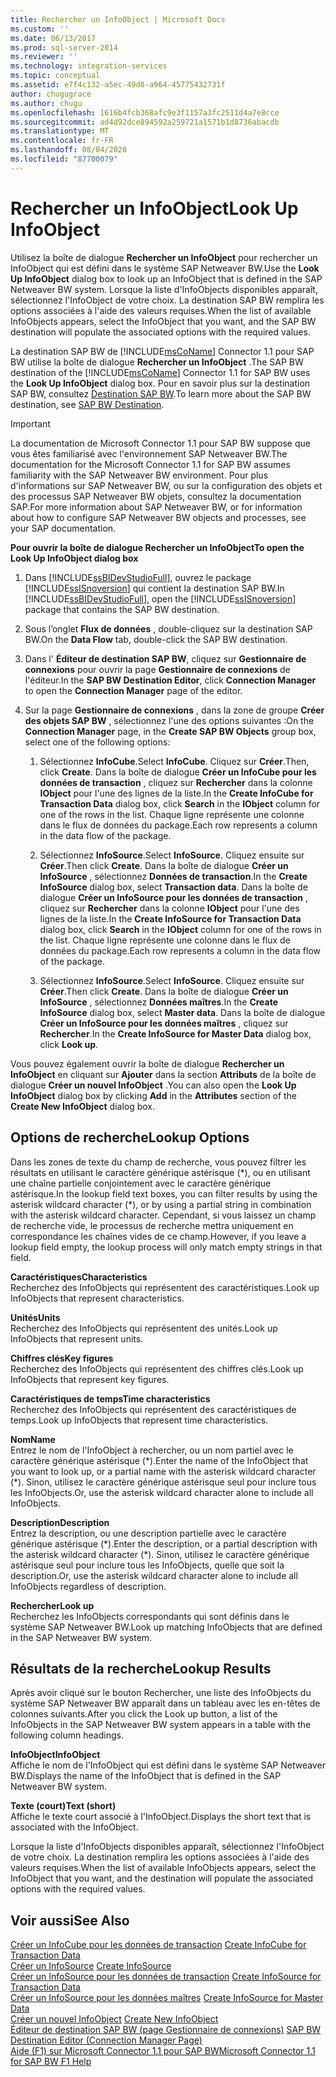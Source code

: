 ```yaml
---
title: Rechercher un InfoObject | Microsoft Docs
ms.custom: ''
ms.date: 06/13/2017
ms.prod: sql-server-2014
ms.reviewer: ''
ms.technology: integration-services
ms.topic: conceptual
ms.assetid: e7f4c132-a5ec-49d8-a964-45775432731f
author: chugugrace
ms.author: chugu
ms.openlocfilehash: 1616b4fcb368afc9e3f1157a3fc2511d4a7e8cce
ms.sourcegitcommit: ad4d92dce894592a259721a1571b1d8736abacdb
ms.translationtype: MT
ms.contentlocale: fr-FR
ms.lasthandoff: 08/04/2020
ms.locfileid: "87700079"
---
```

# <a name="look-up-infoobject"></a><span data-ttu-id="27810-102">Rechercher un InfoObject</span><span class="sxs-lookup"><span data-stu-id="27810-102">Look Up InfoObject</span></span>
  <span data-ttu-id="27810-103">Utilisez la boîte de dialogue **Rechercher un InfoObject** pour rechercher un InfoObject qui est défini dans le système SAP Netweaver BW.</span><span class="sxs-lookup"><span data-stu-id="27810-103">Use the **Look Up InfoObject** dialog box to look up an InfoObject that is defined in the SAP Netweaver BW system.</span></span> <span data-ttu-id="27810-104">Lorsque la liste d'InfoObjects disponibles apparaît, sélectionnez l'InfoObject de votre choix. La destination SAP BW remplira les options associées à l'aide des valeurs requises.</span><span class="sxs-lookup"><span data-stu-id="27810-104">When the list of available InfoObjects appears, select the InfoObject that you want, and the SAP BW destination will populate the associated options with the required values.</span></span>  
  
 <span data-ttu-id="27810-105">La destination SAP BW de [!INCLUDE[msCoName](../../includes/msconame-md.md)] Connector 1.1 pour SAP BW utilise la boîte de dialogue **Rechercher un InfoObject** .</span><span class="sxs-lookup"><span data-stu-id="27810-105">The SAP BW destination of the [!INCLUDE[msCoName](../../includes/msconame-md.md)] Connector 1.1 for SAP BW uses the **Look Up InfoObject** dialog box.</span></span> <span data-ttu-id="27810-106">Pour en savoir plus sur la destination SAP BW, consultez [Destination SAP BW](sap-bw-destination.md).</span><span class="sxs-lookup"><span data-stu-id="27810-106">To learn more about the SAP BW destination, see [SAP BW Destination](sap-bw-destination.md).</span></span>  
  
> [!IMPORTANT]  
>  <span data-ttu-id="27810-107">La documentation de Microsoft Connector 1.1 pour SAP BW suppose que vous êtes familiarisé avec l'environnement SAP Netweaver BW.</span><span class="sxs-lookup"><span data-stu-id="27810-107">The documentation for the Microsoft Connector 1.1 for SAP BW assumes familiarity with the SAP Netweaver BW environment.</span></span> <span data-ttu-id="27810-108">Pour plus d'informations sur SAP Netweaver BW, ou sur la configuration des objets et des processus SAP Netweaver BW objets, consultez la documentation SAP.</span><span class="sxs-lookup"><span data-stu-id="27810-108">For more information about SAP Netweaver BW, or for information about how to configure SAP Netweaver BW objects and processes, see your SAP documentation.</span></span>  
  
 <span data-ttu-id="27810-109">**Pour ouvrir la boîte de dialogue Rechercher un InfoObject**</span><span class="sxs-lookup"><span data-stu-id="27810-109">**To open the Look Up InfoObject dialog box**</span></span>  
  
1.  <span data-ttu-id="27810-110">Dans [!INCLUDE[ssBIDevStudioFull](../../includes/ssbidevstudiofull-md.md)], ouvrez le package [!INCLUDE[ssISnoversion](../../includes/ssisnoversion-md.md)] qui contient la destination SAP BW.</span><span class="sxs-lookup"><span data-stu-id="27810-110">In [!INCLUDE[ssBIDevStudioFull](../../includes/ssbidevstudiofull-md.md)], open the [!INCLUDE[ssISnoversion](../../includes/ssisnoversion-md.md)] package that contains the SAP BW destination.</span></span>  
  
2.  <span data-ttu-id="27810-111">Sous l’onglet **Flux de données** , double-cliquez sur la destination SAP BW.</span><span class="sxs-lookup"><span data-stu-id="27810-111">On the **Data Flow** tab, double-click the SAP BW destination.</span></span>  
  
3.  <span data-ttu-id="27810-112">Dans l' **Éditeur de destination SAP BW**, cliquez sur **Gestionnaire de connexions** pour ouvrir la page **Gestionnaire de connexions** de l'éditeur.</span><span class="sxs-lookup"><span data-stu-id="27810-112">In the **SAP BW Destination Editor**, click **Connection Manager** to open the **Connection Manager** page of the editor.</span></span>  
  
4.  <span data-ttu-id="27810-113">Sur la page **Gestionnaire de connexions** , dans la zone de groupe **Créer des objets SAP BW** , sélectionnez l'une des options suivantes :</span><span class="sxs-lookup"><span data-stu-id="27810-113">On the **Connection Manager** page, in the **Create SAP BW Objects** group box, select one of the following options:</span></span>  
  
    1.  <span data-ttu-id="27810-114">Sélectionnez **InfoCube**.</span><span class="sxs-lookup"><span data-stu-id="27810-114">Select **InfoCube**.</span></span> <span data-ttu-id="27810-115">Cliquez sur **Créer**.</span><span class="sxs-lookup"><span data-stu-id="27810-115">Then, click **Create**.</span></span> <span data-ttu-id="27810-116">Dans la boîte de dialogue **Créer un InfoCube pour les données de transaction** , cliquez sur **Rechercher** dans la colonne **IObject** pour l'une des lignes de la liste.</span><span class="sxs-lookup"><span data-stu-id="27810-116">In the **Create InfoCube for Transaction Data** dialog box, click **Search** in the **IObject** column for one of the rows in the list.</span></span> <span data-ttu-id="27810-117">Chaque ligne représente une colonne dans le flux de données du package.</span><span class="sxs-lookup"><span data-stu-id="27810-117">Each row represents a column in the data flow of the package.</span></span>  
  
    2.  <span data-ttu-id="27810-118">Sélectionnez **InfoSource**.</span><span class="sxs-lookup"><span data-stu-id="27810-118">Select **InfoSource**.</span></span> <span data-ttu-id="27810-119">Cliquez ensuite sur **Créer**.</span><span class="sxs-lookup"><span data-stu-id="27810-119">Then click **Create**.</span></span> <span data-ttu-id="27810-120">Dans la boîte de dialogue **Créer un InfoSource** , sélectionnez **Données de transaction**.</span><span class="sxs-lookup"><span data-stu-id="27810-120">In the **Create InfoSource** dialog box, select **Transaction data**.</span></span> <span data-ttu-id="27810-121">Dans la boîte de dialogue **Créer un InfoSource pour les données de transaction** , cliquez sur **Rechercher** dans la colonne **IObject** pour l'une des lignes de la liste.</span><span class="sxs-lookup"><span data-stu-id="27810-121">In the **Create InfoSource for Transaction Data** dialog box, click **Search** in the **IObject** column for one of the rows in the list.</span></span> <span data-ttu-id="27810-122">Chaque ligne représente une colonne dans le flux de données du package.</span><span class="sxs-lookup"><span data-stu-id="27810-122">Each row represents a column in the data flow of the package.</span></span>  
  
    3.  <span data-ttu-id="27810-123">Sélectionnez **InfoSource**.</span><span class="sxs-lookup"><span data-stu-id="27810-123">Select **InfoSource**.</span></span> <span data-ttu-id="27810-124">Cliquez ensuite sur **Créer**.</span><span class="sxs-lookup"><span data-stu-id="27810-124">Then click **Create**.</span></span> <span data-ttu-id="27810-125">Dans la boîte de dialogue **Créer un InfoSource** , sélectionnez **Données maîtres**.</span><span class="sxs-lookup"><span data-stu-id="27810-125">In the **Create InfoSource** dialog box, select **Master data**.</span></span> <span data-ttu-id="27810-126">Dans la boîte de dialogue **Créer un InfoSource pour les données maîtres** , cliquez sur **Rechercher**.</span><span class="sxs-lookup"><span data-stu-id="27810-126">In the **Create InfoSource for Master Data** dialog box, click **Look up**.</span></span>  
  
 <span data-ttu-id="27810-127">Vous pouvez également ouvrir la boîte de dialogue **Rechercher un InfoObject** en cliquant sur **Ajouter** dans la section **Attributs** de la boîte de dialogue **Créer un nouvel InfoObject** .</span><span class="sxs-lookup"><span data-stu-id="27810-127">You can also open the **Look Up InfoObject** dialog box by clicking **Add** in the **Attributes** section of the **Create New InfoObject** dialog box.</span></span>  
  
## <a name="lookup-options"></a><span data-ttu-id="27810-128">Options de recherche</span><span class="sxs-lookup"><span data-stu-id="27810-128">Lookup Options</span></span>  
 <span data-ttu-id="27810-129">Dans les zones de texte du champ de recherche, vous pouvez filtrer les résultats en utilisant le caractère générique astérisque (\*), ou en utilisant une chaîne partielle conjointement avec le caractère générique astérisque.</span><span class="sxs-lookup"><span data-stu-id="27810-129">In the lookup field text boxes, you can filter results by using the asterisk wildcard character (\*), or by using a partial string in combination with the asterisk wildcard character.</span></span> <span data-ttu-id="27810-130">Cependant, si vous laissez un champ de recherche vide, le processus de recherche mettra uniquement en correspondance les chaînes vides de ce champ.</span><span class="sxs-lookup"><span data-stu-id="27810-130">However, if you leave a lookup field empty, the lookup process will only match empty strings in that field.</span></span>  
  
 <span data-ttu-id="27810-131">**Caractéristiques**</span><span class="sxs-lookup"><span data-stu-id="27810-131">**Characteristics**</span></span>  
 <span data-ttu-id="27810-132">Recherchez des InfoObjects qui représentent des caractéristiques.</span><span class="sxs-lookup"><span data-stu-id="27810-132">Look up InfoObjects that represent characteristics.</span></span>  
  
 <span data-ttu-id="27810-133">**Unités**</span><span class="sxs-lookup"><span data-stu-id="27810-133">**Units**</span></span>  
 <span data-ttu-id="27810-134">Recherchez des InfoObjects qui représentent des unités.</span><span class="sxs-lookup"><span data-stu-id="27810-134">Look up InfoObjects that represent units.</span></span>  
  
 <span data-ttu-id="27810-135">**Chiffres clés**</span><span class="sxs-lookup"><span data-stu-id="27810-135">**Key figures**</span></span>  
 <span data-ttu-id="27810-136">Recherchez des InfoObjects qui représentent des chiffres clés.</span><span class="sxs-lookup"><span data-stu-id="27810-136">Look up InfoObjects that represent key figures.</span></span>  
  
 <span data-ttu-id="27810-137">**Caractéristiques de temps**</span><span class="sxs-lookup"><span data-stu-id="27810-137">**Time characteristics**</span></span>  
 <span data-ttu-id="27810-138">Recherchez des InfoObjects qui représentent des caractéristiques de temps.</span><span class="sxs-lookup"><span data-stu-id="27810-138">Look up InfoObjects that represent time characteristics.</span></span>  
  
 <span data-ttu-id="27810-139">**Nom**</span><span class="sxs-lookup"><span data-stu-id="27810-139">**Name**</span></span>  
 <span data-ttu-id="27810-140">Entrez le nom de l'InfoObject à rechercher, ou un nom partiel avec le caractère générique astérisque (\*).</span><span class="sxs-lookup"><span data-stu-id="27810-140">Enter the name of the InfoObject that you want to look up, or a partial name with the asterisk wildcard character (\*).</span></span> <span data-ttu-id="27810-141">Sinon, utilisez le caractère générique astérisque seul pour inclure tous les InfoObjects.</span><span class="sxs-lookup"><span data-stu-id="27810-141">Or, use the asterisk wildcard character alone to include all InfoObjects.</span></span>  
  
 <span data-ttu-id="27810-142">**Description**</span><span class="sxs-lookup"><span data-stu-id="27810-142">**Description**</span></span>  
 <span data-ttu-id="27810-143">Entrez la description, ou une description partielle avec le caractère générique astérisque (\*).</span><span class="sxs-lookup"><span data-stu-id="27810-143">Enter the description, or a partial description with the asterisk wildcard character (\*).</span></span> <span data-ttu-id="27810-144">Sinon, utilisez le caractère générique astérisque seul pour inclure tous les InfoObjects, quelle que soit la description.</span><span class="sxs-lookup"><span data-stu-id="27810-144">Or, use the asterisk wildcard character alone to include all InfoObjects regardless of description.</span></span>  
  
 <span data-ttu-id="27810-145">**Rechercher**</span><span class="sxs-lookup"><span data-stu-id="27810-145">**Look up**</span></span>  
 <span data-ttu-id="27810-146">Recherchez les InfoObjects correspondants qui sont définis dans le système SAP Netweaver BW.</span><span class="sxs-lookup"><span data-stu-id="27810-146">Look up matching InfoObjects that are defined in the SAP Netweaver BW system.</span></span>  
  
## <a name="lookup-results"></a><span data-ttu-id="27810-147">Résultats de la recherche</span><span class="sxs-lookup"><span data-stu-id="27810-147">Lookup Results</span></span>  
 <span data-ttu-id="27810-148">Après avoir cliqué sur le bouton Rechercher, une liste des InfoObjects du système SAP Netweaver BW apparaît dans un tableau avec les en-têtes de colonnes suivants.</span><span class="sxs-lookup"><span data-stu-id="27810-148">After you click the Look up button, a list of the InfoObjects in the SAP Netweaver BW system appears in a table with the following column headings.</span></span>  
  
 <span data-ttu-id="27810-149">**InfoObject**</span><span class="sxs-lookup"><span data-stu-id="27810-149">**InfoObject**</span></span>  
 <span data-ttu-id="27810-150">Affiche le nom de l'InfoObject qui est défini dans le système SAP Netweaver BW.</span><span class="sxs-lookup"><span data-stu-id="27810-150">Displays the name of the InfoObject that is defined in the SAP Netweaver BW system.</span></span>  
  
 <span data-ttu-id="27810-151">**Texte (court)**</span><span class="sxs-lookup"><span data-stu-id="27810-151">**Text (short)**</span></span>  
 <span data-ttu-id="27810-152">Affiche le texte court associé à l'InfoObject.</span><span class="sxs-lookup"><span data-stu-id="27810-152">Displays the short text that is associated with the InfoObject.</span></span>  
  
 <span data-ttu-id="27810-153">Lorsque la liste d'InfoObjects disponibles apparaît, sélectionnez l'InfoObject de votre choix. La destination remplira les options associées à l'aide des valeurs requises.</span><span class="sxs-lookup"><span data-stu-id="27810-153">When the list of available InfoObjects appears, select the InfoObject that you want, and the destination will populate the associated options with the required values.</span></span>  
  
## <a name="see-also"></a><span data-ttu-id="27810-154">Voir aussi</span><span class="sxs-lookup"><span data-stu-id="27810-154">See Also</span></span>  
 <span data-ttu-id="27810-155">[Créer un InfoCube pour les données de transaction](create-infocube-for-transaction-data.md) </span><span class="sxs-lookup"><span data-stu-id="27810-155">[Create InfoCube for Transaction Data](create-infocube-for-transaction-data.md) </span></span>  
 <span data-ttu-id="27810-156">[Créer un InfoSource](create-infosource.md) </span><span class="sxs-lookup"><span data-stu-id="27810-156">[Create InfoSource](create-infosource.md) </span></span>  
 <span data-ttu-id="27810-157">[Créer un InfoSource pour les données de transaction](create-infosource-for-transaction-data.md) </span><span class="sxs-lookup"><span data-stu-id="27810-157">[Create InfoSource for Transaction Data](create-infosource-for-transaction-data.md) </span></span>  
 <span data-ttu-id="27810-158">[Créer un InfoSource pour les données maîtres](create-infosource-for-master-data.md) </span><span class="sxs-lookup"><span data-stu-id="27810-158">[Create InfoSource for Master Data](create-infosource-for-master-data.md) </span></span>  
 <span data-ttu-id="27810-159">[Créer un nouvel InfoObject](create-new-infoobject.md) </span><span class="sxs-lookup"><span data-stu-id="27810-159">[Create New InfoObject](create-new-infoobject.md) </span></span>  
 <span data-ttu-id="27810-160">[Éditeur de destination SAP BW &#40;page Gestionnaire de connexions&#41;](sap-bw-destination-editor-connection-manager-page.md) </span><span class="sxs-lookup"><span data-stu-id="27810-160">[SAP BW Destination Editor &#40;Connection Manager Page&#41;](sap-bw-destination-editor-connection-manager-page.md) </span></span>  
 [<span data-ttu-id="27810-161">Aide (F1) sur Microsoft Connector 1.1 pour SAP BW</span><span class="sxs-lookup"><span data-stu-id="27810-161">Microsoft Connector 1.1 for SAP BW F1 Help</span></span>](../microsoft-connector-for-sap-bw-f1-help.md)  
  
  
